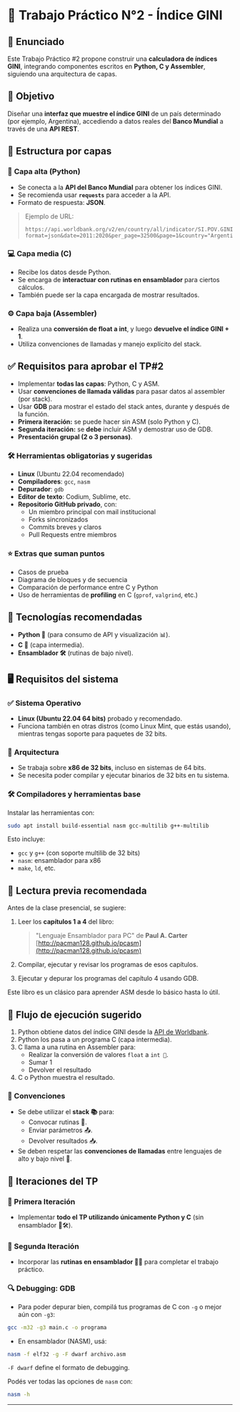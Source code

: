 # 🧠 **Trabajo Práctico N°2 - Índice GINI**

## 📄 **Enunciado**

Este Trabajo Práctico #2 propone construir una **calculadora de índices GINI**, integrando componentes escritos en **Python, C y Assembler**, siguiendo una arquitectura de capas.

## 🎯 **Objetivo**

Diseñar una **interfaz que muestre el índice GINI** de un país determinado (por ejemplo, Argentina), accediendo a datos reales del **Banco Mundial** a través de una **API REST**.

## 🧱 **Estructura por capas**

### 🐍 **Capa alta (Python)**  

- Se conecta a la **API del Banco Mundial** para obtener los índices GINI.
- Se recomienda usar **`requests`** para acceder a la API.
- Formato de respuesta: **JSON**.

> Ejemplo de URL:  
> ```
> https://api.worldbank.org/v2/en/country/all/indicator/SI.POV.GINI?format=json&date=2011:2020&per_page=32500&page=1&country="Argentina"
> ```

### 💻 **Capa media (C)**  

- Recibe los datos desde Python.
- Se encarga de **interactuar con rutinas en ensamblador** para ciertos cálculos.
- También puede ser la capa encargada de mostrar resultados.

### ⚙️ **Capa baja (Assembler)**  

- Realiza una **conversión de float a int**, y luego **devuelve el índice GINI + 1**.
- Utiliza convenciones de llamadas y manejo explícito del stack.

## ✅ **Requisitos para aprobar el TP#2**

- Implementar **todas las capas**: Python, C y ASM.
- Usar **convenciones de llamada válidas** para pasar datos al assembler (por stack).
- Usar **GDB** para mostrar el estado del stack antes, durante y después de la función.
- **Primera iteración:** se puede hacer sin ASM (solo Python y C).
- **Segunda iteración:** se **debe** incluir ASM y demostrar uso de GDB.
- **Presentación grupal (2 o 3 personas)**.

### 🛠️ **Herramientas obligatorias y sugeridas**

- **Linux** (Ubuntu 22.04 recomendado)
- **Compiladores**: `gcc`, `nasm`
- **Depurador**: `gdb`
- **Editor de texto**: Codium, Sublime, etc.
- **Repositorio GitHub privado**, con:
  - Un miembro principal con mail institucional
  - Forks sincronizados
  - Commits breves y claros
  - Pull Requests entre miembros

### ⭐ **Extras que suman puntos**

- Casos de prueba
- Diagrama de bloques y de secuencia
- Comparación de performance entre C y Python
- Uso de herramientas de **profiling** en C (`gprof`, `valgrind`, etc.)

## 🧰 **Tecnologías recomendadas**

- **Python 🐍** (para consumo de API y visualización 📊).
- **C 🧩** (capa intermedia).
- **Ensamblador 🛠️** (rutinas de bajo nivel).

## 🖥️ **Requisitos del sistema**

### ✅ **Sistema Operativo**

- **Linux (Ubuntu 22.04 64 bits)** probado y recomendado.
- Funciona también en otras distros (como Linux Mint, que estás usando), mientras tengas soporte para paquetes de 32 bits.

### 🧱 **Arquitectura**

- Se trabaja sobre **x86 de 32 bits**, incluso en sistemas de 64 bits.
- Se necesita poder compilar y ejecutar binarios de 32 bits en tu sistema.

### 🛠️ **Compiladores y herramientas base**

Instalar las herramientas con:

```bash
sudo apt install build-essential nasm gcc-multilib g++-multilib
```

Esto incluye:

- `gcc` y `g++` (con soporte multilib de 32 bits)
- `nasm`: ensamblador para x86
- `make`, `ld`, etc.

## 📘 **Lectura previa recomendada**

Antes de la clase presencial, se sugiere:

1. Leer los **capítulos 1 a 4** del libro:
   > "Lenguaje Ensamblador para PC" de **Paul A. Carter**  
   > [http://pacman128.github.io/pcasm](http://pacman128.github.io/pcasm)

2. Compilar, ejecutar y revisar los programas de esos capítulos.
3. Ejecutar y depurar los programas del capítulo 4 usando GDB.

Este libro es un clásico para aprender ASM desde lo básico hasta lo útil.

## 🔁 **Flujo de ejecución sugerido**

1. Python obtiene datos del índice GINI desde la [API de Worldbank](https://api.worldbank.org/v2/en/country/all/indicator/SI.POV.GINI?format=json&date=2011:2020&per_page=32500&page=1&country="Argentina").
2. Python los pasa a un programa C (capa intermedia).
3. C llama a una rutina en Assembler para:
   - Realizar la conversión de valores `float` a `int 🔢`.
   - Sumar 1
   - Devolver el resultado
4. C o Python muestra el resultado.

### **🧵 Convenciones**

- Se debe utilizar el **stack 📚** para:
  - Convocar rutinas 🔂.
  - Enviar parámetros 📤.
  - Devolver resultados 📥.
- Se deben respetar las **convenciones de llamadas** entre lenguajes de alto y bajo nivel 🧬.

## 🔄 **Iteraciones del TP**

### 🥇 Primera Iteración

- Implementar **todo el TP utilizando únicamente Python y C** (sin ensamblador 🚫🛠️).

### 🥈 Segunda Iteración

- Incorporar las **rutinas en ensamblador 🧩🔧** para completar el trabajo práctico.

### 🔍 Debugging: GDB

- Para poder depurar bien, compilá tus programas de C con `-g` o mejor aún con `-g3`:
```bash
gcc -m32 -g3 main.c -o programa
```

- En ensamblador (NASM), usá:
```bash
nasm -f elf32 -g -F dwarf archivo.asm
```
`-F dwarf` define el formato de debugging.

Podés ver todas las opciones de `nasm` con:
```bash
nasm -h
```

---
